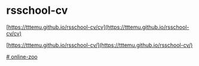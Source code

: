 # rsschool-cv

[https://tttemu.github.io/rsschool-cv/cv](https://tttemu.github.io/rsschool-cv/cv)

[https://tttemu.github.io/rsschool-cv/](https://tttemu.github.io/rsschool-cv/)

[# online-zoo](https://tttemu.github.io/rsschool-cv/blob/gh-pages/online-zoo)

